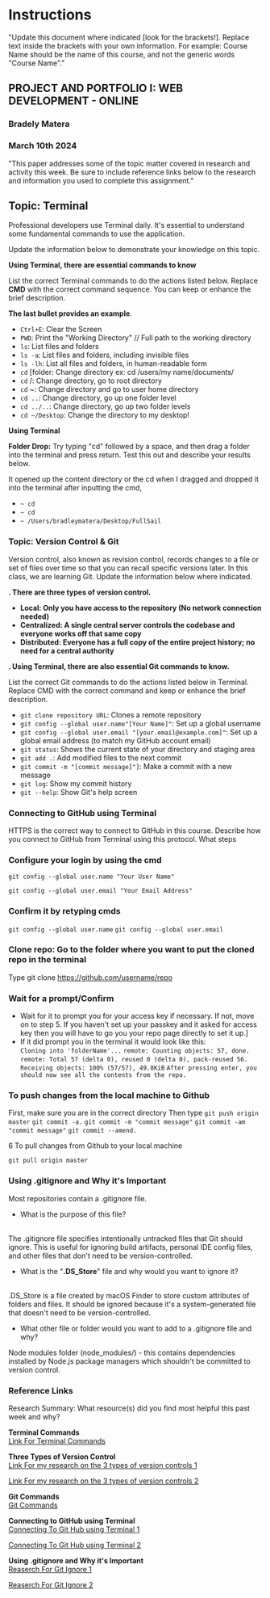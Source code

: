 # Instructions

"Update this document where indicated [look for the brackets!]. Replace text inside the brackets with your own information. For example: Course Name should be the name of this course, and not the generic words "Course Name"."

## PROJECT AND PORTFOLIO I: WEB DEVELOPMENT - ONLINE

### **Bradely Matera**
### **March 10th 2024**

"This paper addresses some of the topic matter covered in research and activity this week. Be sure to include reference links below to the research and information you used to complete this assignment."

## Topic: Terminal

Professional developers use Terminal daily. It's essential to understand some fundamental commands to use the application.

Update the information below to demonstrate your knowledge on this topic.

**Using Terminal, there are essential commands to know**

List the correct Terminal commands to do the actions listed below. Replace **CMD** with the correct command sequence. You can keep or enhance the brief description.

**The last bullet provides an example**.


- ``Ctrl+E``: Clear the Screen
- ``PWD``: Print the "Working Directory" // Full path to the working directory
- ``ls``: List files and folders
- ``ls -a``: List files and folders, including invisible files
- ``ls -lh``: List all files and folders, in human-readable form
- ``cd`` [folder: Change directory ex: cd /users/my name/documents/
- ``cd`` /: Change directory, go to root directory
- ``cd`` ~: Change directory and go to user home directory
- ``cd ..``: Change directory, go up one folder level
- ``cd ../..``: Change directory, go up two folder levels
- ``cd ~/Desktop``: Change the directory to my desktop!

**Using Terminal**


**Folder Drop:** Try typing "cd" followed by a space, and then drag a folder into the terminal and press return. Test this out and describe your results below.

It opened up the content directory or the cd when I dragged and dropped it into the terminal after inputting the cmd,
- ``~ cd``
- ``~ cd``
- ``~ /Users/bradleymatera/Desktop/FullSail``

### Topic: Version Control & Git

Version control, also known as revision control, records changes to a file or set of files over time so that you can recall specific versions later. In this class, we are learning Git. Update the information below where indicated.

**. There are three types of version control.**


- **Local: Only you have access to the repository (No network connection needed)**
- **Centralized: A single central server controls the codebase and everyone works off that same copy**
- **Distributed: Everyone has a full copy of the entire project history; no need for a central authority**


**. Using Terminal, there are also essential Git commands to know.**

List the correct Git commands to do the actions listed below in Terminal. Replace CMD with the correct command and keep or enhance the brief description.

- ``git clone repository URL``: Clones a remote repository
- ``git config --global user.name"[Your Name]"``: Set up a global username
- ``git config --global user.email "[your.email@example.com]"``: Set up a global email address (to match my GitHub account email)
- ``git status``: Shows the current state of your directory and staging area
- ``git add .``: Add modified files to the next commit
- ``git commit -m "[commit message]"]``: Make a commit with a new message
- ``git log``: Show my commit history
- ``git --help``: Show Git's help screen

### **Connecting to GitHub using Terminal**  
HTTPS is the correct way to connect to GitHub in this course. Describe how you connect to GitHub from Terminal using this protocol. What steps

### Configure your login by using the cmd

``git config --global user.name "Your User Name"``

``git config --global user.email "Your Email Address"``

 ### Confirm it by retyping cmds

``git config --global user.name``
``git config --global user.email``

 ### Clone repo: Go to the folder where you want to put the cloned repo in the terminal

 Type git clone https://github.com/username/repo

 ### Wait for a prompt/Confirm

- Wait for it to prompt you for your access key if necessary. If not, move on to step 5. If you haven't set up your passkey and it asked for access key then you will have to go you your repo page directly to set it up.]
- If it did prompt you in the terminal it would look like this:  
 ``Cloning into 'folderName'...``
 ``remote: Counting objects: 57, done.``
 ``remote: Total 57 (delta 0), reused 0 (delta 0), pack-reused 56.  ``
 ``Receiving objects: 100% (57/57), 49.8KiB``
 ``After pressing enter, you should now see all the contents from the repo.``

###  To push changes from the local machine to Github

 First, make sure you are in the correct directory
 Then type ``git push origin master``
 ``git commit -a.``
 ``git commit -m "commit message"``
 ``git commit -am "commit message"``
 ``git commit --amend.``

 6 To pull changes from Github to your local machine

 ``git pull origin master``

### **Using .gitignore and Why it's Important**

Most repositories contain a .gitignore file.

- What is the purpose of this file?
<br>
The .gitignore file specifies intentionally untracked files that Git should ignore. This is useful for ignoring build artifacts, personal IDE config files, and other files that don't need to be version-controlled.

- What is the "**.DS_Store**" file and why would you want to ignore it?
<br>
  .DS_Store is a file created by macOS Finder to store custom attributes of folders and files. It should be ignored because it's a system-generated file that doesn't need to be version-controlled.

- What other file or folder would you want to add to a .gitignore file and why?

 Node modules folder (node_modules/) - this contains dependencies installed by Node.js package managers which shouldn't be committed to version control.
<br>

### Reference Links

Research Summary: What resource(s) did you find most helpful this past week and why? 

**Terminal Commands**  
[Link For Terminal Commands](https://github.com/0nn0/terminal-mac-cheatsheet#english-version)

**Three Types of Version Control**  
[Link For my research on the 3 types of version controls 1](https://about.gitlab.com/topics/version-control/)

[Link For my research on the 3 types of version controls 2](https://git-scm.com/book/en/v2/Getting-Started-About-Version-Control)

**Git Commands**  
[Git Commands](https://docs.github.com/en/get-started/writing-on-github/getting-started-with-writing-and-formatting-on-github/basic-writing-and-formatting-syntax#hiding-content-with-comments)

**Connecting to GitHub using Terminal**  
[Connecting To Git Hub using Terminal 1](https://docs.github.com/en/get-started/getting-started-with-git/set-up-git)

[Connecting To Git Hub using Terminal 2](https://gist.github.com/albatrocity/1201187/5247457788890f0795a6e121275867e3551d0dc2)

**Using .gitignore and Why it's Important**  
[Reaserch For Git Ignore 1](https://git-scm.com/docs/gitignore#:~:text=The%20purpose%20of%20gitignore%20files,being%20reintroduced%20in%20later%20commits.)

[Reaserch For Git Ignore 2](https://www.freecodecamp.org/news/gitignore-what-is-it-and-how-to-add-to-repo/)
